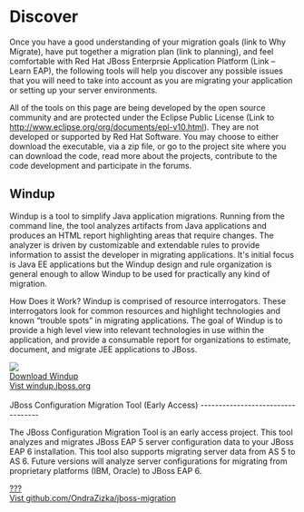 Discover
========

Once you have a good understanding of your migration goals (link to Why Migrate),  have put together a migration plan (link to planning), and feel comfortable with Red Hat JBoss Enterprsie Application Platform (Link – Learn EAP), the following tools will help you discover any possible issues that you will need to take into account as you are migrating your application or setting up your server environments.

All of the tools on this page are being developed by the open source community and are protected under the Eclipse Public License (Link to http://www.eclipse.org/org/documents/epl-v10.html). They are not developed  or supported by Red Hat Software.  You may choose to either download the executable, via a zip file, or go to the project site where you can download the code, read more about the projects, contribute to the code development and participate in the forums.

Windup
------

Windup is a tool to simplify Java application migrations. Running from the command line, the tool analyzes artifacts from Java applications and produces an HTML report highlighting areas that require changes. The analyzer is driven by customizable and extendable rules to provide information to assist the developer in migrating applications. It's initial focus is Java EE applications but the Windup design and rule organization is general enough to allow Windup to be used for practically any kind of migration.  

How Does it Work?
Windup is comprised of resource interrogators. These interrogators look for common resources and highlight technologies and known “trouble spots” in migrating applications. The goal of Windup is to provide a high level view into relevant technologies in use within the application, and provide a consumable report for organizations to estimate, document, and migrate JEE applications to JBoss.



<div class="row product-links">
  <div class="span4 pagination-centered">
    <img src="http://static.jboss.org/images/windup/windup-logo.png" />
  </div>
  <div class="span4 pagination-centered">
    <a href="http://windup.jboss.org/download.html" class="btn btn-discover">Download Windup</a>
  </div>
  <div class="span4 pagination-centered">
    <a href="http://windup.jboss.org/" class="btn btn-discover">Vist windup.jboss.org</a>
  </div>
</div>


<br />
JBoss Configuration Migration Tool (Early Access)
----------------------------------

The JBoss Configuration Migration Tool is an early access project. This tool analyzes and migrates JBoss EAP 5 server configuration data to your JBoss EAP 6 installation.  This tool also supports migrating server data from AS 5 to AS 6. Future versions will analyze server configurations for migrating from proprietary platforms (IBM, Oracle) to JBoss EAP 6.

<div class="row">
  <div class="span4 pagination-centered">
    <img src="" />
  </div>
  <div class="span4 pagination-centered">
    <a href="" class="btn btn-discover">???</a>
  </div>
  <div class="span4 pagination-centered">
    <a href="http://github.com/OndraZizka/jboss-migration" class="btn btn-discover">Vist github.com/OndraZizka/jboss-migration</a>
  </div>
</div>

